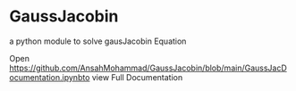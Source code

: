 # GaussJacobin
a python module to solve gausJacobin Equation

Open https://github.com/AnsahMohammad/GaussJacobin/blob/main/GaussJacDocumentation.ipynbto view Full Documentation
